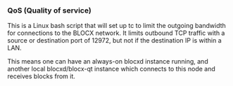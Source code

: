 ### QoS (Quality of service) ###

This is a Linux bash script that will set up tc to limit the outgoing bandwidth for connections to the BLOCX network. It limits outbound TCP traffic with a source or destination port of 12972, but not if the destination IP is within a LAN.

This means one can have an always-on blocxd instance running, and another local blocxd/blocx-qt instance which connects to this node and receives blocks from it.
